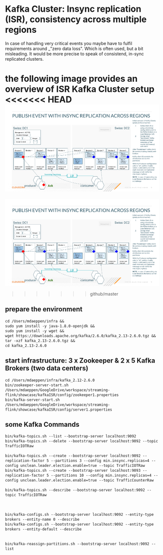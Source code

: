 # Kafka Cluster: Insync replication (ISR), consistency across multiple regions

In case of handling very critical events you maybe have to fulfil requirements around _"zero data loss". Which is often used, but a bit misleading. It would be more precise to speak of consistend, in-sync replicated clusters.  

the following image provides an overview of ISR Kafka Cluster setup
<<<<<<< HEAD
![Alt text](../../images/KafkaISRoverview.png?raw=true "Title")
=======
![Alt text](../../images/KafkaISRoverview.png "Title")
>>>>>>> github/master

## prepare the environment
```
cd /Users/mdaeppen/infra &&
sudo yum install -y java-1.8.0-openjdk &&
sudo yum install -y wget &&
wget https://downloads.apache.org/kafka/2.6.0/kafka_2.13-2.6.0.tgz &&
tar -xzf kafka_2.13-2.6.0.tgz &&
cd kafka_2.13-2.6.0
```

## start infrastructure: 3 x Zookeeper & 2 x 5 Kafka Brokers (two data centers)
```
cd /Users/mdaeppen/infra/kafka_2.12-2.6.0
bin/zookeeper-server-start.sh /Users/mdaeppen/GoogleDrive/workspace/streaming-flink/showcase/kafkaISR/config/zookeeper1.properties
bin/kafka-server-start.sh /Users/mdaeppen/GoogleDrive/workspace/streaming-flink/showcase/kafkaISR/config/server1.properties
```

## some Kafka Commands
```
bin/kafka-topics.sh --list --bootstrap-server localhost:9092
bin/kafka-topics.sh --delete --bootstrap-server localhost:9092 --topic TrafficIOTRaw 

bin/kafka-topics.sh --create --bootstrap-server localhost:9092 --replication-factor 5 --partitions 3 --config min.insync.replicas=4 --config unclean.leader.election.enable=true --topic TrafficIOTRaw
bin/kafka-topics.sh --create --bootstrap-server localhost:9093 --replication-factor 5 --partitions 10 --config min.insync.replicas=4 --config unclean.leader.election.enable=true --topic TrafficCounterRaw

bin/kafka-topics.sh --describe --bootstrap-server localhost:9092 --topic TrafficIOTRaw



bin/kafka-configs.sh --bootstrap-server localhost:9092 --entity-type brokers --entity-name 0 --describe
bin/kafka-configs.sh --bootstrap-server localhost:9092 --entity-type brokers --entity-default --describe


bin/kafka-reassign-partitions.sh --bootstrap-server localhost:9092 --list

```




